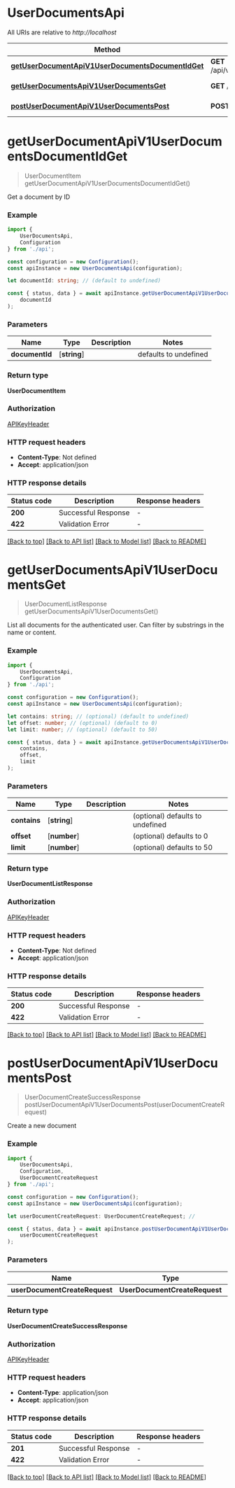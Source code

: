 # UserDocumentsApi

All URIs are relative to *http://localhost*

|Method | HTTP request | Description|
|------------- | ------------- | -------------|
|[**getUserDocumentApiV1UserDocumentsDocumentIdGet**](#getuserdocumentapiv1userdocumentsdocumentidget) | **GET** /api/v1/user_documents/{document_id} | Get User Document|
|[**getUserDocumentsApiV1UserDocumentsGet**](#getuserdocumentsapiv1userdocumentsget) | **GET** /api/v1/user_documents/ | Get User Documents|
|[**postUserDocumentApiV1UserDocumentsPost**](#postuserdocumentapiv1userdocumentspost) | **POST** /api/v1/user_documents/ | Post User Document|

# **getUserDocumentApiV1UserDocumentsDocumentIdGet**
> UserDocumentItem getUserDocumentApiV1UserDocumentsDocumentIdGet()

Get a document by ID

### Example

```typescript
import {
    UserDocumentsApi,
    Configuration
} from './api';

const configuration = new Configuration();
const apiInstance = new UserDocumentsApi(configuration);

let documentId: string; // (default to undefined)

const { status, data } = await apiInstance.getUserDocumentApiV1UserDocumentsDocumentIdGet(
    documentId
);
```

### Parameters

|Name | Type | Description  | Notes|
|------------- | ------------- | ------------- | -------------|
| **documentId** | [**string**] |  | defaults to undefined|


### Return type

**UserDocumentItem**

### Authorization

[APIKeyHeader](../README.md#APIKeyHeader)

### HTTP request headers

 - **Content-Type**: Not defined
 - **Accept**: application/json


### HTTP response details
| Status code | Description | Response headers |
|-------------|-------------|------------------|
|**200** | Successful Response |  -  |
|**422** | Validation Error |  -  |

[[Back to top]](#) [[Back to API list]](../README.md#documentation-for-api-endpoints) [[Back to Model list]](../README.md#documentation-for-models) [[Back to README]](../README.md)

# **getUserDocumentsApiV1UserDocumentsGet**
> UserDocumentListResponse getUserDocumentsApiV1UserDocumentsGet()

List all documents for the authenticated user. Can filter by substrings in the name or content.

### Example

```typescript
import {
    UserDocumentsApi,
    Configuration
} from './api';

const configuration = new Configuration();
const apiInstance = new UserDocumentsApi(configuration);

let contains: string; // (optional) (default to undefined)
let offset: number; // (optional) (default to 0)
let limit: number; // (optional) (default to 50)

const { status, data } = await apiInstance.getUserDocumentsApiV1UserDocumentsGet(
    contains,
    offset,
    limit
);
```

### Parameters

|Name | Type | Description  | Notes|
|------------- | ------------- | ------------- | -------------|
| **contains** | [**string**] |  | (optional) defaults to undefined|
| **offset** | [**number**] |  | (optional) defaults to 0|
| **limit** | [**number**] |  | (optional) defaults to 50|


### Return type

**UserDocumentListResponse**

### Authorization

[APIKeyHeader](../README.md#APIKeyHeader)

### HTTP request headers

 - **Content-Type**: Not defined
 - **Accept**: application/json


### HTTP response details
| Status code | Description | Response headers |
|-------------|-------------|------------------|
|**200** | Successful Response |  -  |
|**422** | Validation Error |  -  |

[[Back to top]](#) [[Back to API list]](../README.md#documentation-for-api-endpoints) [[Back to Model list]](../README.md#documentation-for-models) [[Back to README]](../README.md)

# **postUserDocumentApiV1UserDocumentsPost**
> UserDocumentCreateSuccessResponse postUserDocumentApiV1UserDocumentsPost(userDocumentCreateRequest)

Create a new document

### Example

```typescript
import {
    UserDocumentsApi,
    Configuration,
    UserDocumentCreateRequest
} from './api';

const configuration = new Configuration();
const apiInstance = new UserDocumentsApi(configuration);

let userDocumentCreateRequest: UserDocumentCreateRequest; //

const { status, data } = await apiInstance.postUserDocumentApiV1UserDocumentsPost(
    userDocumentCreateRequest
);
```

### Parameters

|Name | Type | Description  | Notes|
|------------- | ------------- | ------------- | -------------|
| **userDocumentCreateRequest** | **UserDocumentCreateRequest**|  | |


### Return type

**UserDocumentCreateSuccessResponse**

### Authorization

[APIKeyHeader](../README.md#APIKeyHeader)

### HTTP request headers

 - **Content-Type**: application/json
 - **Accept**: application/json


### HTTP response details
| Status code | Description | Response headers |
|-------------|-------------|------------------|
|**201** | Successful Response |  -  |
|**422** | Validation Error |  -  |

[[Back to top]](#) [[Back to API list]](../README.md#documentation-for-api-endpoints) [[Back to Model list]](../README.md#documentation-for-models) [[Back to README]](../README.md)

